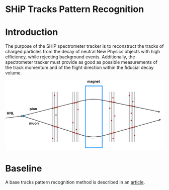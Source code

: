 # SHiP Tracks Pattern Recognition

# Introduction

The purpose of the SHiP spectrometer tracker is to reconstruct the tracks of charged particles from the decay of neutral New Physics objects with high efficiency, while rejecting background events. Additionally, the spectrometer tracker must provide as good as possible measurements of the track momentum and of the flight direction within the fiducial decay volume.

![track](pic/tracks.png)

# Baseline

A base tracks pattern recognition method is described in an [article](https://cds.cern.ch/record/2005715/files/main.pdf).
